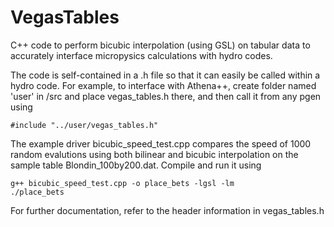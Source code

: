 # VegasTables
C++ code to perform bicubic interpolation (using GSL) on tabular data to accurately interface micropysics calculations with hydro codes.

The code is self-contained in a .h file so that it can easily be called within a hydro code.  For example, to interface with Athena++, create folder named 'user' in /src and place vegas_tables.h there, and then call it from any pgen using
```
#include "../user/vegas_tables.h"  
```

The example driver bicubic_speed_test.cpp compares the speed of 1000 random evalutions using both bilinear and bicubic interpolation on the sample table Blondin_100by200.dat.  Compile and run it using
```
g++ bicubic_speed_test.cpp -o place_bets -lgsl -lm
./place_bets
```

For further documentation, refer to the header information in vegas_tables.h
